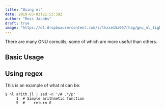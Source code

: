 ```yaml
---
title: "Using nl"
date: 2019-03-03T21:53:58Z
author: "Ross Jacobs"
draft: true
image: "https://dl.dropboxusercontent.com/s/tkzxe15a057rhag/gnu_nl_lightgray.webp"
---
```


There are many GNU coreutils, some of which are more useful than others.

## Basic Usage

## Using regex

This is an example of what nl can be:

```
$ nl arith.jl | sed -n '/# .*/p'
     1	# Simple arithmetic function
     5	#    return 0
```
